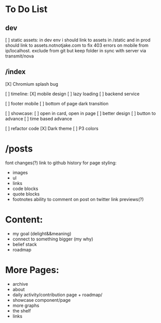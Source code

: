 # To Do List 

## dev
[ ] static assets: in dev env i should link to assets in /static and in prod should link to assets.notnotjake.com to fix 403 errors on mobile from ip/localhost. exclude from git but keep folder in sync with server via transmit/nova

## /index
[X] Chromium splash bug

[ ] timeline:
	[X] mobile design
	[ ] lazy loading
	[ ] backend service
	
[ ] footer mobile
[ ] bottom of page dark transition

[ ] showcase:
	[ ] open in card, open in page
	[ ] better design
	[ ] button to advance
	[ ] time based advance

[ ] refactor code
[X] Dark theme
[ ] P3 colors

# /posts
font changes(?)
link to github history for page
styling:
- images
- ul
- links
- code blocks
- quote blocks
- footnotes
ability to comment on post on twitter
link previews(?)

# Content:
- my goal (delight&&meaning)
- connect to something bigger (my why)
- belief stack
- roadmap

# More Pages:
- archive
- about
- daily activity/contribution page + roadmap/
- showcase component/page
- more graphs
- the shelf
- links
